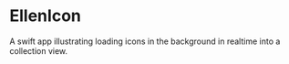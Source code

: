 # EllenIcon
A swift app illustrating loading icons in the background in realtime into a collection view.

